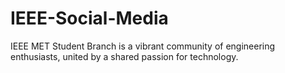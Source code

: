 # IEEE-Social-Media
IEEE MET Student Branch is a vibrant community of engineering enthusiasts, united by a shared passion for technology.
